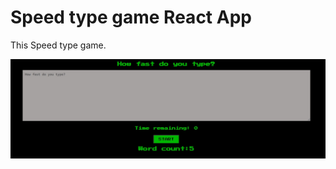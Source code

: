 # Speed type game React App

This Speed type game.

 ![Alt text](src\images\Screenshot.jpg?raw=true "Title")